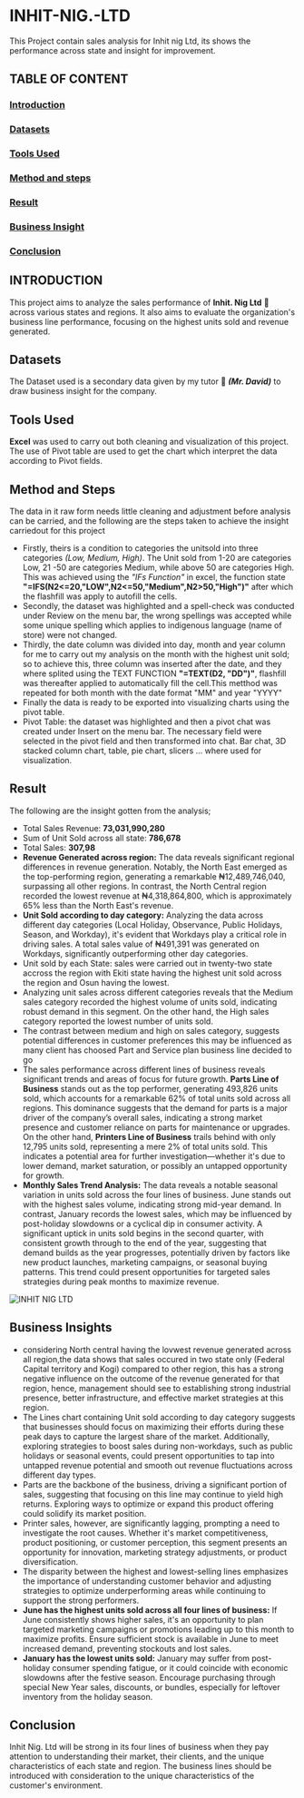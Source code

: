 # INHIT-NIG.-LTD
This Project contain sales analysis for Inhit nig Ltd, its shows the performance across state and insight for improvement.
## TABLE OF CONTENT
### [Introduction](introduction)
### [Datasets](datasets)
### [Tools Used](tools-used)
### [Method and steps](method-and-steps)
### [Result](result)
### [Business Insight](business-insight)
### [Conclusion](conclusion)
## INTRODUCTION
This project aims to analyze the sales performance of **Inhit. Nig Ltd** 🏢 across various states and regions. It also aims to evaluate the organization's business line performance, focusing on the highest units sold and revenue generated.
## Datasets
The Dataset used is a secondary data given by my tutor 👨 ***(Mr. David)*** to draw business insight for the company.
## Tools Used
**Excel** was used to carry out both cleaning and visualization of this project. The use of Pivot table are used to get the chart which interpret the data according to Pivot fields. 
## Method and Steps
The data in it raw form needs little cleaning and adjustment before analysis can be carried, and the following are the steps taken to achieve the insight carriedout for this project
  
  - Firstly, theirs is a condition to categories the unitsold into three categories *(Low, Medium, High)*. The Unit sold from 1-20 are categories Low, 21 -50 are categories Medium, while above 50 are categories High. This was achieved using the *"IFs Function"* in excel, the function state **"=IFS(N2<=20,"LOW",N2<=50,"Medium",N2>50,"High")"** after which the flashfill was apply to autofill the cells.
  - Secondly, the dataset was highlighted and a spell-check was conducted under Review on the menu bar, the wrong spellings was accepted while some unique spelling which applies to indigenous language (name of store) were not changed.
  - Thirdly, the date column was divided into day, month and year column for me to carry out my analysis on the month with the highest unit sold; so to achieve this, three column was inserted after the date, and they where splited using the TEXT FUNCTION **"=TEXT(D2, "DD")"**, flashfill was thereafter applied to automatically fill the cell.This metthod was repeated for both month with the date format "MM" and year "YYYY"
  - Finally the data is ready to be exported into visualizing charts using the pivot table.
  -  Pivot Table: the dataset was highlighted and then a pivot chat was created under Insert on the menu bar. The necessary field were selected in the pivot field and then transformed into chat. Bar chat, 3D stacked column chart, table, pie chart, slicers ... where used for visualization.
## Result
The following are the insight gotten from the analysis;

  - Total Sales Revenue: **73,031,990,280**
  - Sum of Unit Sold across all state: **786,678**
  - Total Sales: **307,98**
  - **Revenue Generated across region:** The data reveals significant regional differences in revenue generation. Notably, the North East emerged as the top-performing region, generating a remarkable ₦12,489,746,040, surpassing all other regions. In contrast, the North Central region recorded the lowest revenue at ₦4,318,864,800, which is approximately 65% less than the North East's revenue.
  - **Unit Sold according to day category:** Analyzing the data across different day categories (Local Holiday, Observance, Public Holidays, Season, and Workday), it's evident that Workdays play a critical role in driving sales. A total sales value of ₦491,391 was generated on Workdays, significantly outperforming other day categories.
  - Unit sold by each State: sales were carried out in twenty-two state accross the region with Ekiti state having the highest unit sold across the region and Osun having the lowest.
  -   Analyzing unit sales across different categories reveals that the Medium sales category recorded the highest volume of units sold, indicating robust demand in this segment. On the other hand, the High sales category reported the lowest number of units sold.
  -   The contrast between medium and high on sales category, suggests potential differences in customer preferences this may be influenced as many client has choosed Part and Service plan business line decided to go 
  -  The sales performance across different lines of business reveals significant trends and areas of focus for future growth.
**Parts Line of Business** stands out as the top performer, generating 493,826 units sold, which accounts for a remarkable 62% of total units sold across all regions. This dominance suggests that the demand for parts is a major driver of the company’s overall sales, indicating a strong market presence and customer reliance on parts for maintenance or upgrades.
On the other hand, **Printers Line of Business** trails behind with only 12,795 units sold, representing a mere 2% of total units sold. This indicates a potential area for further investigation—whether it's due to lower demand, market saturation, or possibly an untapped opportunity for growth.
  -  **Monthly Sales Trend Analysis:** The data reveals a notable seasonal variation in units sold across the four lines of business. June stands out with the highest sales volume, indicating strong mid-year demand. In contrast, January records the lowest sales, which may be influenced by post-holiday slowdowns or a cyclical dip in consumer activity. A significant uptick in units sold begins in the second quarter, with consistent growth through to the end of the year, suggesting that demand builds as the year progresses, potentially driven by factors like new product launches, marketing campaigns, or seasonal buying patterns. This trend could present opportunities for targeted sales strategies during peak months to maximize revenue.

![INHIT NIG  LTD](https://github.com/user-attachments/assets/e87968dd-9123-45b2-9c03-45559d586510)

## Business Insights
- considering North central having the lovwest revenue generated across all region,the data shows that sales occured in two state only (Federal Capital territory and Kogi) compared to other region, this has a strong negative influence on the outcome of the revenue generated  for that region, hence, management should see to establishing strong industrial presence, better infrastructure, and effective market strategies at this region.
- The Lines chart containing Unit sold according to day category suggests that businesses should focus on maximizing their efforts during these peak days to capture the largest share of the market. Additionally, exploring strategies to boost sales during non-workdays, such as public holidays or seasonal events, could present opportunities to tap into untapped revenue potential and smooth out revenue fluctuations across different day types.
- Parts are the backbone of the business, driving a significant portion of sales, suggesting that focusing on this line may continue to yield high returns. Exploring ways to optimize or expand this product offering could solidify its market position.
- Printer sales, however, are significantly lagging, prompting a need to investigate the root causes. Whether it's market competitiveness, product positioning, or customer perception, this segment presents an opportunity for innovation, marketing strategy adjustments, or product diversification.
- The disparity between the highest and lowest-selling lines emphasizes the importance of understanding customer behavior and adjusting strategies to optimize underperforming areas while continuing to support the strong performers.
- **June has the highest units sold across all four lines of business:** If June consistently shows higher sales, it's an opportunity to plan targeted marketing campaigns or promotions leading up to this month to maximize profits. Ensure sufficient stock is available in June to meet increased demand, preventing stockouts and lost sales.
- **January has the lowest units sold:** January may suffer from post-holiday consumer spending fatigue, or it could coincide with economic slowdowns after the festive season. Encourage purchasing through special New Year sales, discounts, or bundles, especially for leftover inventory from the holiday season.

## Conclusion
Inhit Nig. Ltd will be strong in its four lines of business when they pay attention to understanding their market, their clients, and the unique characteristics of each state and region. The business lines should be introduced with consideration to the unique characteristics of the customer's environment.
